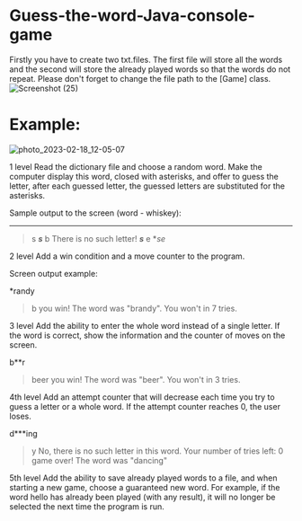 # Guess-the-word-Java-console-game

Firstly you have to create two txt.files.
The first file will store all the words and the second will store the already played words so that the words do not repeat.
Please don't forget to change the file path to the [Game] class.
![Screenshot (25)](https://user-images.githubusercontent.com/113981956/219843921-31578066-7d1a-4996-bf03-169c2110714f.png)
# Example:
![photo_2023-02-18_12-05-07](https://user-images.githubusercontent.com/113981956/219844152-e028d9da-132e-4b43-b538-846242ff0a08.jpg)



1 level
Read the dictionary file and choose a random word.
Make the computer display this word, closed with asterisks, and offer to guess the letter, after each guessed letter, the guessed letters are substituted for the asterisks.

Sample output to the screen (word - whiskey):

*******
> s
***s***
>b
There is no such letter!
***s***
> e
***s*e*

2 level
Add a win condition and a move counter to the program.

Screen output example:

*randy
>b
you win! The word was "brandy". You won't in 7 tries.

3 level
Add the ability to enter the whole word instead of a single letter. If the word is correct, show the information and the counter of moves on the screen.

b**r
> beer
you win! The word was "beer". You won't in 3 tries.

4th level
Add an attempt counter that will decrease each time you try to guess a letter or a whole word. If the attempt counter reaches 0, the user loses.

d***ing
>y
No, there is no such letter in this word. Your number of tries left: 0
game over! The word was "dancing"


5th level
Add the ability to save already played words to a file, and when starting a new game, 
choose a guaranteed new word. For example, if the word hello has already been played (with any result), 
it will no longer be selected the next time the program is run.

